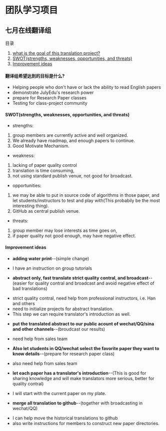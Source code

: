 # 团队学习项目

## 七月在线翻译组
  目录
 1. [what is the goal of this translation project?](#翻译组希望达到的目标是什么)
 2. [SWOT(strengths, weaknesses, opportunities, and threats)](#swotstrengths-weaknesses-opportunities-and-threats)
 3. [Improvement ideas](#improvement-ideas)

#### 翻译组希望达到的目标是什么?
 * Helping people who don't have or lack the ability to read English papers
 * demonstrate JulyEdu's research power
 * prepare for Research Paper classes
 * Testing for class-project community
 
#### SWOT(strengths, weaknesses, opportunities, and threats)
* strengths: 
 1. group members are currently active and well organized. 
 2. We already have roadmap, and enough papers to continue. 
 3. Good Motivate Mechanism.
* weakness: 
 1. lacking of paper quality control
 2. translation is time consuming, 
 3. not using standard publish venue, not good for broadcast. 
* opportunities: 
 1. we may be able to put in source code of algorithms in those paper, and let students/instructors to test and play with(This probabily be the most interesting thing). 
 2. GitHub as central publish venue.
* threats: 
 1. group member may lose interests as time goes on, 
 2. if paper quality not good enough, may have negative effect.

#### Improvement ideas
 * **adding water print**--(simple change)
  - I have an instruction on group tutorials
 * **abstract only, fast translate strict quality contral, and broadcast**--(easier for quality contral and broadcast and avoid negative effect of bad translations)
  - strict quality contral, need help from professional instructors, i.e. Han and others
  - need to initialize projects for abstract translation.
  - This step we can require translator's introduction as well.
 * **put the translated abstract to our public acount of wechat/QQ/sina and other channels**--(broudcast our results)
  - need help from sales team
 * **Also let students in QQ/wechat select the favorite paper they want to know details**--(prepare for research paper class)
  - also need help from sales team
 * **let each paper has a translator's introduction**--(This is good for sharing knowledge and will make translators more serious, better for quality contral)
  - I will start with the current paper on my plate.
 * **merge all translation to github**--(together with broadcasting in wechat/QQ)
  - I can help move the historical translations to github
  - also write instructions for members to construct new paper directories.
